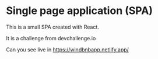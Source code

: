 # Single page application (SPA) 

This is a small SPA created with React.

It is a challenge from devchallenge.io

Can you see live in https://windbnbapp.netlify.app/